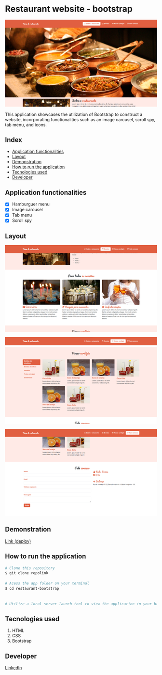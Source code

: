 # Restaurant website - bootstrap
![Layout](./images/layout/layout1.png)

This application showcases the utilization of Bootstrap to construct a website, incorporating functionalities such as an image carousel, scroll spy, tab menu, and icons.

## Index
- <a href="#functionalities">Application functionalities</a>
- <a href="#layout">Layout</a>
- <a href="#demonstration">Demonstration</a>
- <a href="#run">How to run the application</a>
- <a href="#tecnologies-used">Tecnologies used</a>
- <a href="#developer">Developer</a>

## Application functionalities
 - [x]  Hamburguer menu
 - [x]  Image carousel 
 - [x]  Tab menu 
 - [x]  Scroll spy
## Layout

![Layout2](./images/layout/layout2.png)

![Layout3](./images/layout/layout3.png)

![Layout4](./images/layout/layout4.png)

## Demonstration
[Link (deploy)]()




## How to run the application
```bash
# Clone this repository
$ git clone repolink

# Acess the app folder on your terminal
$ cd restaurant-bootstrap


# Utilize a local server launch tool to view the application in your browser

```

## Tecnologies used
1. HTML
2. CSS
3. Bootstrap

## Developer
[LinkedIn](https://www.linkedin.com/in/julia-silva-borges/)
